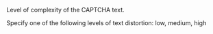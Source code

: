 Level of complexity of the CAPTCHA text.

Specify one of the following levels of text distortion:
low, medium, high